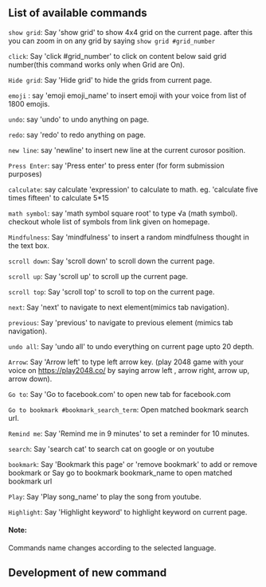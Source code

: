 ## List of available commands

`show grid`: Say 'show grid' to show 4x4 grid on the current page. after this you can zoom in on any grid by saying `show grid #grid_number`

`click`: Say 'click #grid_number' to click on content below said grid number(this command works only when Grid are On). 

`Hide grid`: Say 'Hide grid' to hide the grids from current page.

`emoji` : say 'emoji emoji_name' to insert emoji with your voice from list of 1800 emojis.

`undo`: say 'undo' to undo anything on page.

`redo`: say 'redo' to redo anything on page.

`new line`: say 'newline' to insert new line at the current curosor position.

`Press Enter`: say 'Press enter' to press enter (for form submission purposes)

`calculate`: say calculate 'expression' to calculate to math. eg. 'calculate five times fifteen' to calculate 5*15

`math symbol`: say 'math symbol square root' to type √a (math symbol). checkout whole list of symbols from link given on homepage.

`Mindfulness`: Say 'mindfulness' to insert a random mindfulness thought in the text box.

`scroll down`: Say 'scroll down' to scroll down the current page.

`scroll up`: Say 'scroll up' to scroll up the current page.

`scroll top`: Say 'scroll top' to scroll to top on the current page.

`next`: Say 'next' to navigate to next element(mimics tab navigation).

`previous`: Say 'previous' to navigate to previous element (mimics tab navigation).

`undo all`: Say 'undo all' to undo everything on current page upto 20 depth.

`Arrow`: Say 'Arrow left' to type left arrow key. (play 2048 game with your voice on https://play2048.co/ by saying arrow left , arrow right, arrow up, arrow down).

`Go to`: Say 'Go to facebook.com' to open new tab for facebook.com

`Go to bookmark #bookmark_search_term`: Open matched bookmark search url.

`Remind me`: Say 'Remind me in 9 minutes' to set a reminder for 10 minutes.

`search`: Say 'search cat' to search cat on google or on youtube

`bookmark`: Say 'Bookmark this page' or 'remove bookmark' to add or remove bookmark or Say go to bookmark bookmark_name to open matched bookmark url

`Play`: Say 'Play song_name' to play the song from youtube.

`Highlight`: Say 'Highlight keyword' to highlight keyword on current page.

#### Note:
Commands name changes according to the selected language.

## Development of new command


